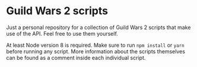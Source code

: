 # Guild Wars 2 scripts

Just a personal repository for a collection of Guild Wars 2 scripts that make use of the API.
Feel free to use them yourself.

At least Node version 8 is required.
Make sure to run `npm install` or `yarn` before running any script.
More information about the scripts themselves can be found as a comment inside each individual script.
